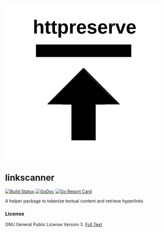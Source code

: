 <div>
<p align="center">
<img id="logo" src="https://github.com/httpreserve/httpreserve/raw/master/src/images/httpreserve-logo.png" alt="httpreserve"/>
</p>
</div>

# linkscanner

[![Build Status](https://travis-ci.org/httpreserve/linkscanner.svg?branch=master)](https://travis-ci.org/httpreserve/linkscanner)
[![GoDoc](https://godoc.org/github.com/httpreserve/linkscanner?status.svg)](https://godoc.org/github.com/httpreserve/linkscanner)
[![Go Report Card](https://goreportcard.com/badge/github.com/exponential-decay/httpreserve)](https://goreportcard.com/report/github.com/httpreserve/linkscanner)

A helper package to tokenize textual content and retrieve hyperlinks

### License

GNU General Public License Version 3. [Full Text](LICENSE)
